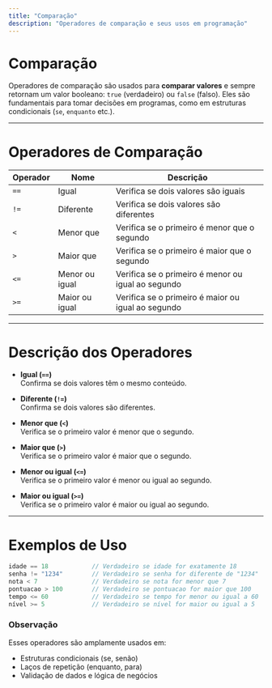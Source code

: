 ```yaml
---
title: "Comparação"
description: "Operadores de comparação e seus usos em programação"
---
```


# Comparação

Operadores de comparação são usados para **comparar valores** e sempre retornam um valor booleano: `true` (verdadeiro) ou `false` (falso). Eles são fundamentais para tomar decisões em programas, como em estruturas condicionais (`se`, `enquanto` etc.).

---

# Operadores de Comparação

| Operador | Nome             | Descrição                              |
|----------|------------------|--------------------------------------|
| `==`     | Igual            | Verifica se dois valores são iguais  |
| `!=`     | Diferente        | Verifica se dois valores são diferentes |
| `<`      | Menor que        | Verifica se o primeiro é menor que o segundo |
| `>`      | Maior que        | Verifica se o primeiro é maior que o segundo |
| `<=`     | Menor ou igual   | Verifica se o primeiro é menor ou igual ao segundo |
| `>=`     | Maior ou igual   | Verifica se o primeiro é maior ou igual ao segundo |

---

# Descrição dos Operadores

- **Igual (`==`)**  
  Confirma se dois valores têm o mesmo conteúdo.

- **Diferente (`!=`)**  
  Confirma se dois valores são diferentes.

- **Menor que (`<`)**  
  Verifica se o primeiro valor é menor que o segundo.

- **Maior que (`>`)**  
  Verifica se o primeiro valor é maior que o segundo.

- **Menor ou igual (`<=`)**  
  Verifica se o primeiro valor é menor ou igual ao segundo.

- **Maior ou igual (`>=`)**  
  Verifica se o primeiro valor é maior ou igual ao segundo.

---

# Exemplos de Uso

```dart
idade == 18            // Verdadeiro se idade for exatamente 18
senha != "1234"        // Verdadeiro se senha for diferente de "1234"
nota < 7               // Verdadeiro se nota for menor que 7
pontuacao > 100        // Verdadeiro se pontuacao for maior que 100
tempo <= 60            // Verdadeiro se tempo for menor ou igual a 60
nível >= 5             // Verdadeiro se nível for maior ou igual a 5
```

### Observação

Esses operadores são amplamente usados em:

- Estruturas condicionais (se, senão)
- Laços de repetição (enquanto, para)
- Validação de dados e lógica de negócios

 
